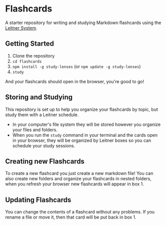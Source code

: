 # Flashcards

A starter repository for writing and studying Markdown flashcards using the
[Leitner System](https://www.youtube.com/watch?v=6S2LJIAydyg).

## Getting Started

1. Clone the repository
2. `cd flashcards`
3. `npm install -g study-lenses` (or `npm update -g study-lenses`)
4. `study`

And your flashcards should open in the browser, you're good to go!

## Storing and Studying

This repository is set up to help you organize your flashcards by topic, but
study them with a Leitner schedule.

- In your computer's file system they will be stored however you organize your
  files and folders.
- When you run the `study` command in your terminal and the cards open in your
  browser, they will be organized by Leitner boxes so you can schedule your
  study sessions.

## Creating new Flashcards

To create a new flashcard you just create a new markdown file! You can also
create new folders and organize your flashcards in nested folders, when you
refresh your browser new flashcards will appear in box 1.

## Updating Flashcards

You can change the contents of a flashcard without any problems. If you rename a file or move it, then that card will be put back in box 1.
